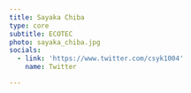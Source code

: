 ```yaml
---
title: Sayaka Chiba
type: core
subtitle: ECOTEC
photo: sayaka_chiba.jpg
socials:
  - link: 'https://www.twitter.com/csyk1004'
    name: Twitter

---
```


